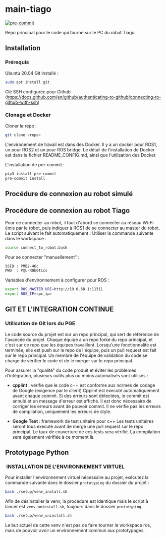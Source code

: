 # main-tiago

[![pre-commit](https://img.shields.io/badge/pre--commit-enabled-brightgreen?logo=pre-commit)](https://github.com/pre-commit/pre-commit)

Repo principal pour le code qui tourne sur le PC du robot Tiago.

## Installation

### Prérequis

Ubuntu 20.04
Git installé :

```bash
sudo apt install git
```

Clé SSH configurée pour Github (<https://docs.github.com/en/github/authenticating-to-github/connecting-to-github-with-ssh>)

### Clonage et Docker

Cloner le repo :

```bash
git clone <repo>
```

L'environement de travail est dans des Docker. Il y a un docker pour ROS1, un pour ROS2 et un pour ROS bridge.
Le détail de l'installation de Docker est dans le fichier README_CONFIG.md, ainsi que l'utilisation des Docker.

L'installation de pre-commit :

```bash
pip3 install pre-commit
pre-commit install
```

## Procédure de connexion au robot simulé

## Procédure de connexion au robot Tiago

Pour ce connecter au robot, il faut d'abord se connecter au réseau Wi-Fi émis par le robot, puis indiquer à ROS1 de se connecter au master du robot. Le script suivant le fait automatiquement :
Utiliser la commande suivante dans le workspace :

```bash
source connect_to_robot.bash
```

Pour se connecter "manuellement" :

```bash
SSID : PMB2-46c
PWD  : P@L-R0b0t1cs
```

Variables d'environnement à configurer pour ROS :

```bash
export ROS_MASTER_URI=http://10.0.68.1:11311
export ROS_IP=<pc_ip>
```

## GIT ET L'INTEGRATION CONTINUE

### Utilisation de Git lors du PGE

Le code source du projet est sur un repo principal, qui sert de référence de l'avancée du projet. Chaque équipe a un repo forké du repo principal, et c'est sur ce repo que les équipes travaillent. Lorsqu'une fonctionnalité est terminée, elle est push sur le repo de l'équipe, puis un pull request est fait sur le repo principal. Un membre de l'équipe de validation du code se charge de vérifier le code et de le merger sur le repo principal.

Pour assurer la "qualité" du code produit et éviter les problèmes d'intégration, plusieurs outils plus ou moins automatisés sont utilisés :

- **cpplint** : vérifie que le code c++ est conforme aux normes de codage de Google (exigence par le client)
Cpplint est executé automatiquement avant chaque commit. Si des erreurs sont détectées, le commit est annulé et un message d'erreur est affiché. Il est donc nécessaire de corriger les erreurs avant de pouvoir commit. Il ne vérifie pas les erreurs de compilation, uniquement les erreurs de style.

- **Google Test** : framework de test unitaire pour c++
Les tests unitaires seront tous executé avant de merge une pull request sur le repo principal. Le taux de couverture de ces tests sera vérifié.
La compilation sera également vérifiée à ce moment là.

## Prototypage Python

###  INSTALLATION DE L'ENVIRONNEMENT VIRTUEL

Pour installer l'environnement virtuel nécessaire au projet, exécutez la commande suivante dans le dossier `prototyping` du dossier du projet :

```bash
bash ./setup/venv_install.sh
```

Afin de désinstaller la venv, la procédure est identique mais le script à lancer est `venv_uninstall.sh`, toujours dans le dossier `prototyping`.

```bash
bash ./setup/venv_uninstall.sh
```

Le but actuel de cette venv n'est pas de faire tourner le workspace ros, mais de pouvoir avoir un environnement commun aux prototypages.
